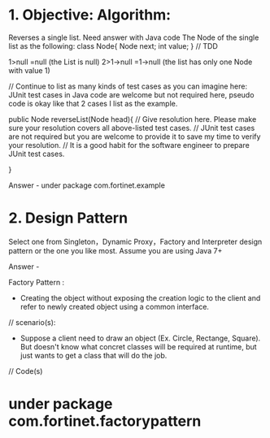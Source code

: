 


#   1. Objective: Algorithm:

Reverses a single list. Need answer with Java code
The Node of the single list as the following:
class Node{
 Node next;
 int value;
}
// TDD

1>null =null (the List is null)
2>1->null =1->null (the list has only one Node with value 1)

// Continue to list as many kinds of test cases as you can imagine here:
JUnit test cases in Java code are welcome but not required here, pseudo code is okay like that 2 cases I list as the example.

public Node reverseList(Node head){
// Give resolution here. Please make sure your resolution covers all above-listed test cases.
// JUnit test cases are not required but you are welcome to provide it to save my time to verify your resolution. 
// It is a good habit for the software engineer to prepare JUnit test cases.


}
   
Answer - under package com.fortinet.example





















#   2. Design Pattern
Select one from Singleton，Dynamic Proxy，Factory and Interpreter design pattern or the one you like most. 
Assume you are using Java 7+

Answer - 

Factory Pattern :
- Creating the object without exposing the creation logic to the client and refer to newly created object using a common interface.

// scenario(s):

-  Suppose a client need to draw an object (Ex. Circle, Rectange, Square). But doesn't know what concret classes will be required at runtime, but just wants to get a class that will do the job.


// Code(s)

#   under package com.fortinet.factorypattern

